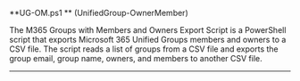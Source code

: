 **UG-OM.ps1 ** (UnifiedGroup-OwnerMember)

The M365 Groups with Members and Owners Export Script is a PowerShell script that exports Microsoft 365 Unified Groups members and owners to a CSV file. The script reads a list of groups from a CSV file and exports the group email, group name, owners, and members to another CSV file.

------------------------------
